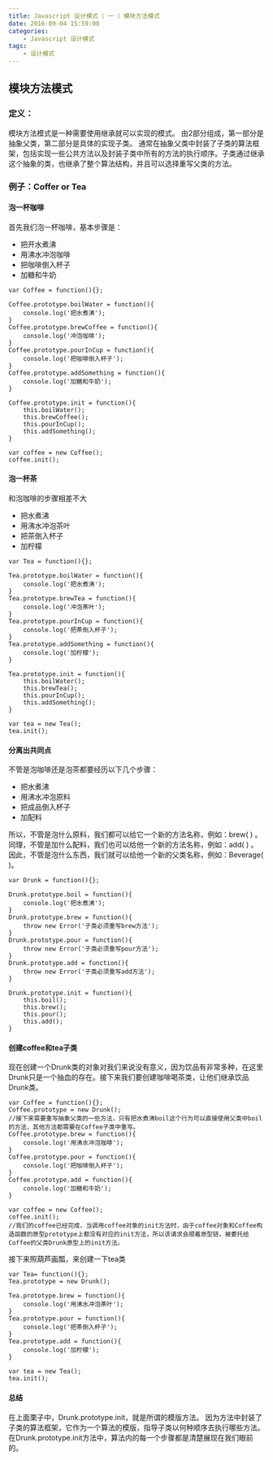 ```yaml
---
title: Javascript 设计模式（ 一 ）模块方法模式
date: 2016-09-04 15:59:00
categories:
    - Javascript 设计模式
tags:
    - 设计模式
---
```


## 模块方法模式

###  定义：
模块方法模式是一种需要使用继承就可以实现的模式。
由2部分组成，第一部分是抽象父类，第二部分是具体的实现子类。
通常在抽象父类中封装了子类的算法框架，包括实现一些公共方法以及封装子类中所有的方法的执行顺序。子类通过继承这个抽象的类，也继承了整个算法结构，并且可以选择重写父类的方法。
<!-- more -->

###  例子：Coffer or Tea
####  泡一杯咖啡
首先我们泡一杯咖啡，基本步骤是：
* 把开水煮沸
* 用沸水冲泡咖啡
* 把咖啡倒入杯子
* 加糖和牛奶
```
var Coffee = function(){};

Coffee.prototype.boilWater = function(){
    console.log('把水煮沸');
}
Coffee.prototype.brewCoffee = function(){
    console.log('冲泡咖啡');
}
Coffee.prototype.pourInCup = function(){
    console.log('把咖啡倒入杯子');
}
Coffee.prototype.addSomething = function(){
    console.log('加糖和牛奶');
}

Coffee.prototype.init = function(){
    this.boilWater();
    this.brewCoffee();
    this.pourInCup();
    this.addSomething();
}

var coffee = new Coffee();
coffee.init();
```

####  泡一杯茶
和泡咖啡的步骤相差不大
* 把水煮沸
* 用沸水冲泡茶叶
* 把茶倒入杯子
* 加柠檬
```
var Tea = function(){};

Tea.prototype.boilWater = function(){
    console.log('把水煮沸');
}
Tea.prototype.brewTea = function(){
    console.log('冲泡茶叶');
}
Tea.prototype.pourInCup = function(){
    console.log('把茶倒入杯子');
}
Tea.prototype.addSomething = function(){
    console.log('加柠檬');
}

Tea.prototype.init = function(){
    this.boilWater();
    this.brewTea();
    this.pourInCup();
    this.addSomething();
}

var tea = new Tea();
tea.init();                                                      
```

####  分离出共同点
不管是泡咖啡还是泡茶都要经历以下几个步骤：
* 把水煮沸
* 用沸水冲泡原料
* 把成品倒入杯子
* 加配料

<p>所以，不管是泡什么原料，我们都可以给它一个新的方法名称，例如：brew( ) 。<br>
同理，不管是加什么配料，我们也可以给他一个新的方法名称，例如：add( ) 。<br>
因此，不管是泡什么东西，我们就可以给他一个新的父类名称，例如：Beverage( )。</p>

```
var Drunk = function(){};

Drunk.prototype.boil = function(){
    console.log('把水煮沸');
}
Drunk.prototype.brew = function(){
    throw new Error('子类必须重写brew方法');
}
Drunk.prototype.pour = function(){
    throw new Error('子类必须重写pour方法');
}
Drunk.prototype.add = function(){
    throw new Error('子类必须重写add方法');
}

Drunk.prototype.init = function(){
    this.boil();
    this.brew();
    this.pour();
    this.add();
}                                                    
```

####  创建coffee和tea子类
现在创建一个Drunk类的对象对我们来说没有意义，因为饮品有非常多种，在这里Drunk只是一个抽血的存在。接下来我们要创建咖啡喝茶类，让他们继承饮品Drunk类。
```
var Coffee = function(){};
Coffee.prototype = new Drunk();
//接下来需要重写抽象父类的一些方法，只有把水煮沸boil这个行为可以直接使用父类中boil的方法，其他方法都需要在Coffee子类中重写。
Coffee.prototype.brew = function(){
    console.log('用沸水冲泡咖啡');
}
Coffee.prototype.pour = function(){
    console.log('把咖啡倒入杯子');
}
Coffee.prototype.add = function(){
    console.log('加糖和牛奶');
}

var coffee = new Coffee();
coffee.init();
//我们的coffee已经完成，当调用coffee对象的init方法时，由于coffee对象和Coffee构造函数的原型prototype上都没有对应的init方法，所以该请求会顺着原型链，被委托给Coffee的父类Drunk原型上的init方法。
```
接下来照葫芦画瓢，来创建一下tea类
```
var Tea= function(){};
Tea.prototype = new Drunk();

Tea.prototype.brew = function(){
    console.log('用沸水冲泡茶叶');
}
Tea.prototype.pour = function(){
    console.log('把茶倒入杯子');
}
Tea.prototype.add = function(){
    console.log('加柠檬');
}

var tea = new Tea();
tea.init();
```

#### 总结
在上面栗子中，Drunk.prototype.init，就是所谓的模版方法。
因为方法中封装了子类的算法框架，它作为一个算法的模版，指导子类以何种顺序去执行哪些方法。在Drunk.prototype.init方法中，算法内的每一个步骤都是清楚展现在我们眼前的。

